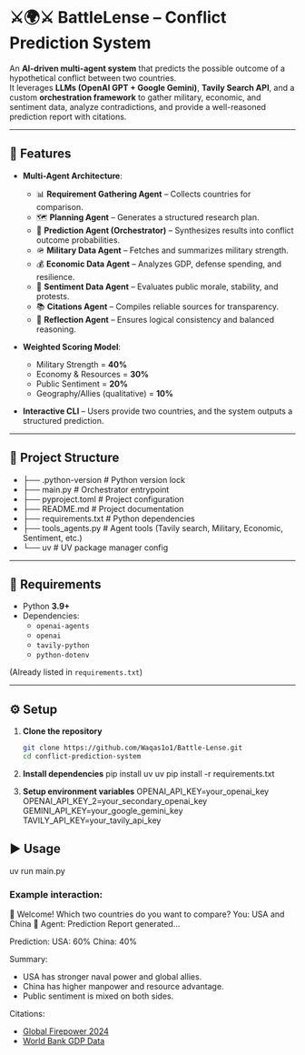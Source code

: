 # ⚔️🌍⚔️ BattleLense – Conflict Prediction System

An **AI-driven multi-agent system** that predicts the possible outcome of a hypothetical conflict between two countries.  
It leverages **LLMs (OpenAI GPT + Google Gemini)**, **Tavily Search API**, and a custom **orchestration framework** to gather military, economic, and sentiment data, analyze contradictions, and provide a well-reasoned prediction report with citations.

---

## 🚀 Features
- **Multi-Agent Architecture**:
  - 📊 **Requirement Gathering Agent** – Collects countries for comparison.  
  - 🗺 **Planning Agent** – Generates a structured research plan.  
  - 🎯 **Prediction Agent (Orchestrator)** – Synthesizes results into conflict outcome probabilities.  
  - 🪖 **Military Data Agent** – Fetches and summarizes military strength.  
  - 💰 **Economic Data Agent** – Analyzes GDP, defense spending, and resilience.  
  - 📰 **Sentiment Data Agent** – Evaluates public morale, stability, and protests.  
  - 📚 **Citations Agent** – Compiles reliable sources for transparency.  
  - 🔎 **Reflection Agent** – Ensures logical consistency and balanced reasoning.  

- **Weighted Scoring Model**:  
  - Military Strength = **40%**  
  - Economy & Resources = **30%**  
  - Public Sentiment = **20%**  
  - Geography/Allies (qualitative) = **10%**  

- **Interactive CLI** – Users provide two countries, and the system outputs a structured prediction.

---

## 📂 Project Structure
- ├── .python-version # Python version lock 
- ├── main.py # Orchestrator entrypoint
- ├── pyproject.toml # Project configuration
- ├── README.md # Project documentation
- ├── requirements.txt # Python dependencies
- ├── tools_agents.py # Agent tools (Tavily search, Military, Economic, Sentiment, etc.)
- └── uv # UV package manager config

---

## 🔑 Requirements
- Python **3.9+**
- Dependencies:
  - `openai-agents`
  - `openai`
  - `tavily-python`
  - `python-dotenv`

(Already listed in `requirements.txt`)

---

## ⚙️ Setup

1. **Clone the repository**
   ```bash
   git clone https://github.com/Waqas1o1/Battle-Lense.git
   cd conflict-prediction-system

2. **Install dependencies**
pip install uv
uv pip install -r requirements.txt


3. **Setup environment variables**
OPENAI_API_KEY=your_openai_key
OPENAI_API_KEY_2=your_secondary_openai_key
GEMINI_API_KEY=your_google_gemini_key
TAVILY_API_KEY=your_tavily_api_key

## ▶️ Usage
uv run main.py

### Example interaction:
👋 Welcome! Which two countries do you want to compare?
You: USA and China
🤖 Agent: Prediction Report generated...

Prediction:
USA: 60%
China: 40%

Summary:
- USA has stronger naval power and global allies.
- China has higher manpower and resource advantage.
- Public sentiment is mixed on both sides.

Citations:
- [Global Firepower 2024](https://www.globalfirepower.com/)
- [World Bank GDP Data](https://data.worldbank.org/)